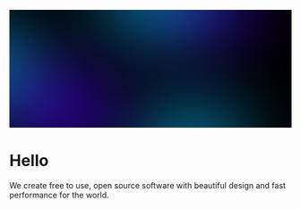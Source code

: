 ![Banner](/profile/banner.png)

# Hello

We create free to use, open source software with beautiful design and fast performance for the world.
